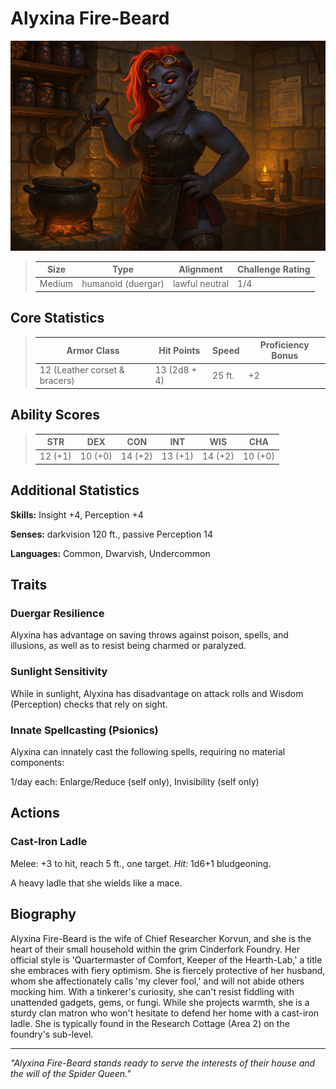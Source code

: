 # Alyxina Fire-Beard

<link rel="stylesheet" href="../../drow_theme.css">

![Alyxina Fire-Beard](../images/alexyna_firebeard_01.webp)

> | **Size** | **Type** | **Alignment** | **Challenge Rating** |
> |----------|----------|---------------|----------------------|
> | Medium | humanoid (duergar) | lawful neutral | 1/4 |

## Core Statistics

> | **Armor Class** | **Hit Points** | **Speed** | **Proficiency Bonus** |
> |-----------------|----------------|-----------|------------------------|
> | 12 (Leather corset & bracers) | 13 (2d8 + 4) | 25 ft. | +2 |

## Ability Scores

> | **STR** | **DEX** | **CON** | **INT** | **WIS** | **CHA** |
> |---------|---------|---------|---------|---------|---------|
> | 12 (+1) | 10 (+0) | 14 (+2) | 13 (+1) | 14 (+2) | 10 (+0) |

## Additional Statistics

**Skills:** Insight +4, Perception +4

**Senses:** darkvision 120 ft., passive Perception 14

**Languages:** Common, Dwarvish, Undercommon

## Traits

### Duergar Resilience
Alyxina has advantage on saving throws against poison, spells, and illusions, as well as to resist being charmed or paralyzed.

### Sunlight Sensitivity
While in sunlight, Alyxina has disadvantage on attack rolls and Wisdom (Perception) checks that rely on sight.

### Innate Spellcasting (Psionics)
Alyxina can innately cast the following spells, requiring no material components:

1/day each: Enlarge/Reduce (self only), Invisibility (self only)

## Actions

### Cast-Iron Ladle
Melee: +3 to hit, reach 5 ft., one target. *Hit:* 1d6+1 bludgeoning.

A heavy ladle that she wields like a mace.

## Biography

Alyxina Fire-Beard is the wife of Chief Researcher Korvun, and she is the heart of their small household within the grim Cinderfork Foundry. Her official style is 'Quartermaster of Comfort, Keeper of the Hearth-Lab,' a title she embraces with fiery optimism. She is fiercely protective of her husband, whom she affectionately calls 'my clever fool,' and will not abide others mocking him. With a tinkerer's curiosity, she can't resist fiddling with unattended gadgets, gems, or fungi. While she projects warmth, she is a sturdy clan matron who won't hesitate to defend her home with a cast-iron ladle. She is typically found in the Research Cottage (Area 2) on the foundry's sub-level.

---

*"Alyxina Fire-Beard stands ready to serve the interests of their house and the will of the Spider Queen."*